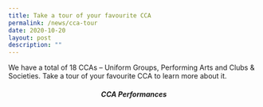```yaml
---
title: Take a tour of your favourite CCA
permalink: /news/cca-tour
date: 2020-10-20
layout: post
description: ""
---
```

We have a total of 18 CCAs – Uniform Groups, Performing Arts and Clubs & Societies. Take a tour of your favourite CCA to learn more about it. 

##### <p style="text-align: center;"> <strong>CCA Performances </strong></p>